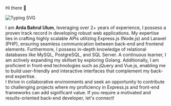 Hi there 👋 

![Typing SVG](https://readme-typing-svg.demolab.com?font=Fira+Code&weight=100&size=15&duration=2500&pause=1000&color=FF8787&vCenter=true&width=435&lines=I'm+a+Web+Developer;I'm+a+Back+End+Developer;I'm+a+Software+Developer;)

I am <b>Arda Bahrul Ulum</b>, leveraging over 2+ years of experience, I possess a proven track record in developing robust web applications. My expertise lies in crafting highly scalable APIs utilizing Express.js (Node.js) and Laravel (PHP), ensuring seamless communication between back-end and frontend elements.  Furthermore, I possess in-depth knowledge of relational databases like MySQL, PostgreSQL, and SQL Server.  A continuous learner, I am actively expanding my skillset by exploring Golang.  Additionally, I am proficient in front-end technologies such as jQuery and Vue.js, enabling me to build user-friendly and interactive interfaces that complement my back-end expertise.  
I thrive in collaborative environments and seek an opportunity to contribute to challenging projects where my proficiency in Express.js and front-end frameworks can add significant value. If you require a motivated and results-oriented back-end developer, let's connect!

